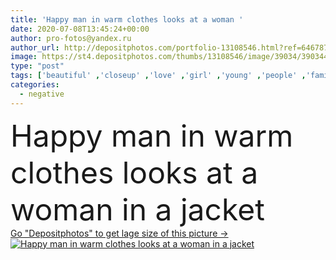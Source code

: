 ```yaml
---
title: 'Happy man in warm clothes looks at a woman '
date: 2020-07-08T13:45:24+00:00
author: pro-fotos@yandex.ru
author_url: http://depositphotos.com/portfolio-13108546.html?ref=64678756
image: https://st4.depositphotos.com/thumbs/13108546/image/39034/390344804/api_thumb_450.jpg?forcejpeg=true
type: "post"
tags: ['beautiful' ,'closeup' ,'love' ,'girl' ,'young' ,'people' ,'family' ,'man' ,'bed' ,'house' ,'couple' ,'two' ,'woman' ,'stress' ,'emotional' ,'room' ,'chinese' ,'japanese' ,'asian' ,'profile' ,'broken' ,'negative' ,'angry' ,'mad' ,'living' ,'silence' ,'mature' ,'asia' ,'sad' ,'upset' ,'conflict' ,'fight' ,'wife' ,'husband' ,'anger' ,'Furious' ,'failure' ,'married' ,'marriage' ,'divorce' ,'quarrel' ,'disappointed' ,'boyfriend' ,'girlfriend' ,'breakup' ,'dispute' ,'argument' ,'unhappy' ,'argue' ,'Vietnamese' ]
categories: 
  - negative
---
```

<div aling="center">
            <font size="60"> Happy man in warm clothes looks at a woman in a jacket</font>   
</div>
<div>
    <a href='https://depositphotos.com/390344804/stock-photo-happy-man-in-warm-clothes.html?ref=64678756' target=_blank > Go "Depositphotos" to get lage size of this picture ->
        <img href='https://depositphotos.com/390344804/stock-photo-happy-man-in-warm-clothes.html?ref=64678756' src='https://st4.depositphotos.com/13108546/39034/i/950/depositphotos_390344804-stock-photo-happy-man-in-warm-clothes.jpg?forcejpeg=true' alt='Happy man in warm clothes looks at a woman in a jacket' >
    </a>
</div>
